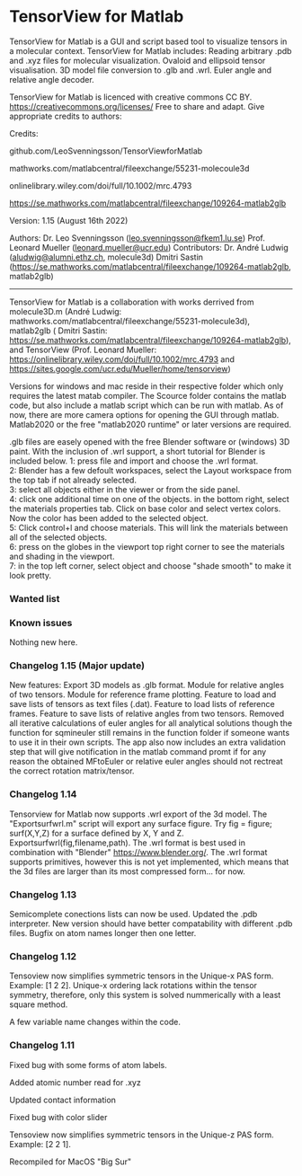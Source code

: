 # TensorView for Matlab

TensorView for Matlab is a GUI and script based tool to visualize tensors in a molecular context. TensorView for Matlab includes: Reading arbitrary .pdb and .xyz files for molecular visualization. Ovaloid and ellipsoid tensor visualisation. 3D model file conversion to .glb and .wrl. Euler angle and relative angle decoder. 
   
   TensorView for Matlab is licenced with creative commons CC BY. https://creativecommons.org/licenses/
Free to share and adapt. Give appropriate credits to authors:

Credits:

github.com/LeoSvenningsson/TensorViewforMatlab

mathworks.com/matlabcentral/fileexchange/55231-molecoule3d

onlinelibrary.wiley.com/doi/full/10.1002/mrc.4793

https://se.mathworks.com/matlabcentral/fileexchange/109264-matlab2glb

Version: 1.15 (August 16th 2022)

Authors: 
Dr. Leo Svenningsson (leo.svenningsson@fkem1.lu.se) 
Prof. Leonard Mueller (leonard.mueller@ucr.edu)
Contributors:
Dr. André Ludwig (aludwig@alumni.ethz.ch, molecule3d)
Dmitri Sastin (https://se.mathworks.com/matlabcentral/fileexchange/109264-matlab2glb, matlab2glb)

------ 
   TensorView for Matlab is a collaboration with works derrived from molecule3D.m (André Ludwig: mathworks.com/matlabcentral/fileexchange/55231-molecule3d), matlab2glb ( Dmitri Sastin: https://se.mathworks.com/matlabcentral/fileexchange/109264-matlab2glb), and TensorView (Prof. Leonard Mueller: https://onlinelibrary.wiley.com/doi/full/10.1002/mrc.4793 and https://sites.google.com/ucr.edu/Mueller/home/tensorview)


Versions for windows and mac reside in their respective folder which only requires the latest matab compiler. The Scource folder contains the matlab code, but also include a matlab script which can be run with matlab. As of now, there are more camera options for opening the GUI through matlab. Matlab2020 or the free "matlab2020 runtime" or later versions are required.

.glb files are easely opened with the free Blender software or (windows) 3D paint.
With the inclusion of .wrl support, a short tutorial for Blender is included below. 
1: press file and import and choose the .wrl format.<br/>
2: Blender has a few defoult workspaces, select the Layout workspace from the top tab if not already selected.<br/>
3: select all objects either in the viewer or from the side panel.<br/>
4: click one additional time on one of the objects. in the bottom right, select the materials properties tab. Click on base color and select vertex colors. Now the color has been added to the selected object. <br/>
5: Click control+l and choose materials. This will link the materials between all of the selected objects.<br/>
6: press on the globes in the viewport top right corner to see the materials and shading in the viewport.<br/>
7: in the top left corner, select object and choose "shade smooth" to make it look pretty. <br/>

### Wanted list


### Known issues
Nothing new here.

### Changelog 1.15 (Major update)
New features: Export 3D models as .glb format. Module for relative angles of two tensors. Module for reference frame plotting. Feature to load and save lists of tensors as text files (.dat). Feature to load lists of reference frames. Feature to save lists of relative angles from two tensors. Removed all iterative calculations of euler angles for all analytical solutions though the function for sqmineuler still remains in the function folder if someone wants to use it in their own scripts. The app also now includes an extra validation step that will give notification in the matlab command promt if for any reason the obtained MFtoEuler or relative euler angles should not rectreat the correct rotation matrix/tensor. 

### Changelog 1.14
Tensorview for Matlab now supports .wrl export of the 3d model. The "Exportsurfwrl.m" script will export any surface figure. Try fig = figure; surf(X,Y,Z) for a surface defined by X, Y and Z.  Exportsurfwrl(fig,filename,path). The .wrl format is best used in combination with "Blender" https://www.blender.org/. The .wrl format supports primitives, however this is not yet implemented, which means that the 3d files are larger than its most compressed form... for now.

### Changelog 1.13
Semicomplete conections lists can now be used.
Updated the .pdb interpreter. New version should have better compatability with different .pdb files.
Bugfix on atom names longer then one letter.

### Changelog 1.12

Tensoview now simplifies symmetric tensors in the Unique-x PAS form. Example: [1 2 2]. 
Unique-x ordering lack rotations within the tensor symmetry, therefore, only this system is solved nummerically with a least square method.

A few variable name changes within the code.

### Changelog 1.11
Fixed bug with some forms of atom labels. 

Added atomic number read for .xyz

Updated contact information

Fixed bug with color slider

Tensoview now simplifies symmetric tensors in the Unique-z PAS form. Example: [2 2 1]. 

Recompiled for MacOS "Big Sur"
